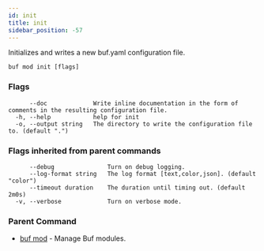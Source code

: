 ```yaml
---
id: init
title: init
sidebar_position: -57
---
```

Initializes and writes a new buf.yaml configuration file.

```
buf mod init [flags]
```

### Flags

```
      --doc             Write inline documentation in the form of comments in the resulting configuration file.
  -h, --help            help for init
  -o, --output string   The directory to write the configuration file to. (default ".")
```

### Flags inherited from parent commands

```
      --debug               Turn on debug logging.
      --log-format string   The log format [text,color,json]. (default "color")
      --timeout duration    The duration until timing out. (default 2m0s)
  -v, --verbose             Turn on verbose mode.
```

### Parent Command

* [buf mod](../mod.md)	 - Manage Buf modules.
